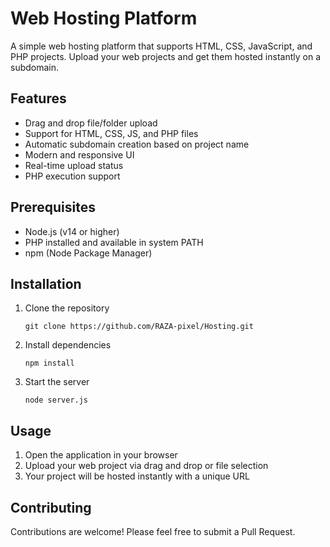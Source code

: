 # Web Hosting Platform

A simple web hosting platform that supports HTML, CSS, JavaScript, and PHP projects. Upload your web projects and get them hosted instantly on a subdomain.

## Features

- Drag and drop file/folder upload
- Support for HTML, CSS, JS, and PHP files
- Automatic subdomain creation based on project name
- Modern and responsive UI
- Real-time upload status
- PHP execution support

## Prerequisites

- Node.js (v14 or higher)
- PHP installed and available in system PATH
- npm (Node Package Manager)

## Installation

1. Clone the repository
   ```
   git clone https://github.com/RAZA-pixel/Hosting.git
   ```

2. Install dependencies
   ```
   npm install
   ```

3. Start the server
   ```
   node server.js
   ```

## Usage

1. Open the application in your browser
2. Upload your web project via drag and drop or file selection
3. Your project will be hosted instantly with a unique URL

## Contributing

Contributions are welcome! Please feel free to submit a Pull Request.
